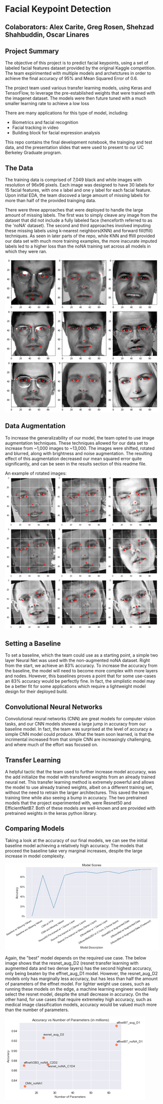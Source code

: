 # Facial Keypoint Detection 

## Colaborators: Alex Carite, Greg Rosen, Shehzad Shahbuddin, Oscar Linares


## Project Summary 
The objective of this project is to predict facial keypoints, using a set of labeled facial features dataset provided by the original Kaggle competition. The team expirimented with multiple models and archetctures in order to achieve the final accuracy of 95% and Mean Squared Error of 0.6. 

The project team used various transfer learning models, using Keras and TensorFlow, to leverage the pre-established weights that were trained with the imagenet dataset. The models were then future tuned with a much smaller learning rate to achieve a low loss

There are many applications for this type of model, including:
 - Biometrics and facial recognition
 - Facial tracking in video
 - Building block for facial expression analysis 

This repo contains the final development notebook, the trainging and test data, and the presentation slides that were used to present to our UC Berkeley Graduate program.


## The Data 
The training data is comprised of 7,049 black and white images with resolution of 96x96 pixels. Each image was designed to have 30 labels for 15 facial features, with one x label and one y label for each facial feature. Upon initial EDA, the team discoved a large amount of missing labels for more than half of the provided trainging data. 

There were three approaches that were deployed to handle the large amount of missing labels. The first was to simply cleave any image from the dataset that did not include a fully labeled face (henceforth referred to as the 'noNA' dataset). The second and third approaches involved imputing these missing labels using k-nearest neighbors(KNN) and forward fill(ffill) techniques. As seen in later parts of the repo, while KNN and ffilll provided our data set with much more training examples, the more inacurate imputed labels led to a higher loss than the noNA training set across all models in which they were ran. 

![Figure 1](photos/labeled_faces.png)

## Data Augmentation
To increase the generalizability of our model, the team opted to use image augmentation techniques. These techniques allowed for our data set to increase from ~1,000 images to ~13,000. The images were shifted, rotated and blurred, along with brightness and noise augmentation. The resulting effect of this augmentation decreased our mean squared error quite significantly, and can be seen in the results section of this readme file.

An example of rotated images:
![Figure 2](photos/rotated_faces.png)

## Setting a Baseline

To set a baseline, which the team could use as a starting point, a simple two layer Neural Net was used with the non-augmented noNA dataset. Right from the start, we achieve an 83% accuracy. To increase the accuracy from the baseline, the model will need to become more complex with more layers and nodes. However, this baselines proves a point that for some use-cases an 83% accuracy would be perfectly fine. In fact, the simplistic model may be a better fit for some applications which require a lightweight model design for their deployed build. 

## Convolutional Neural Networks

Convolutional neural networks (CNN) are great models for computer vision tasks, and our CNN models showed a large jump in accuracy from our baseline model. In fact, the team was surprised at the level of accuracy a simple CNN model could produce. What the team soon learned, is that the incrimental increased from that simple CNN are increasingly challenging, and where much of the effort was focused on. 

## Transfer Learning

A helpful tactic that the team used to further increase model accuracy, was the add initialize the model with transfered weights from an already trained neural net. This transfer learning method is extremely powerful and allows the model to use already trained weights, albeit on a different training set, without the need to retrain the larger architectures. This saved the team training time while also seeing a bump in accuracy. The two pretrained models that the project experimented with, were Resnet50 and EfficientNetB7. Both of these models are well-known and are provided with pretrained weights in the keras python library.

## Comparing Models

Taking a look at the accuracy of our final models, we can see the initial baseline model achieving a relatively high accuracy. The models that proceed the baseline take very marginal increases, despite the large increase in model complexity. 

![Figure 3](photos/model_scores.jpg)

Again, the "best" model depends on the required use case. The below image shows that the resnet_aug_D2 (resnet transfer learning with augmented data and two dense layers) has the second highest accuracy, only being beaten by the effnet_aug_D1 model. However, the resnet_aug_D2 models only has marginally less accuracy, but has less than half the amount of parameters of the effnet model. For lighter weight use cases, such as running these models on the edge, a machine learning engineer would likely select the resnet model, despite the small decrease in accuracy. On the other hand, for use cases that require extremeley high accuracy, such as medical image classification models, accuracy would be valued much more than the number of parameters.

![Figure 4](photos/acc_param.png)
